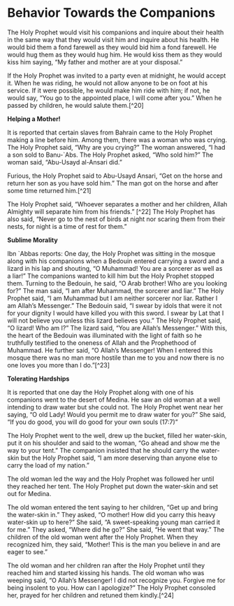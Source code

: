 Behavior Towards the Companions
===============================

The Holy Prophet would visit his companions and inquire about their
health in the same way that they would visit him and inquire about his
health. He would bid them a fond farewell as they would bid him a fond
farewell. He would hug them as they would hug him. He would kiss them as
they would kiss him saying, “My father and mother are at your
disposal.”

If the Holy Prophet was invited to a party even at midnight, he would
accept it. When he was riding, he would not allow anyone to be on foot
at his service. If it were possible, he would make him ride with him; if
not, he would say, “You go to the appointed place, I will come after
you.” When he passed by children, he would salute them.[^20]

**Helping a Mother!**

It is reported that certain slaves from Bahrain came to the Holy
Prophet making a line before him. Among them, there was a woman who was
crying. The Holy Prophet said, “Why are you crying?” The woman answered,
“I had a son sold to Banu-\`Abs. The Holy Prophet asked, “Who sold him?”
The woman said, “Abu-Usayd al-Ansari did.”

Furious, the Holy Prophet said to Abu-Usayd Ansari, “Get on the horse
and return her son as you have sold him.” The man got on the horse and
after some time returned him.[^21]

The Holy Prophet said, “Whoever separates a mother and her children,
Allah Almighty will separate him from his friends.” [^22] The Holy
Prophet has also said, “Never go to the nest of birds at night nor
scaring them from their nests, for night is a time of rest for them.”

**Sublime Morality**

Ibn \`Abbas reports: One day, the Holy Prophet was sitting in the
mosque along with his companions when a Bedouin entered carrying a sword
and a lizard in his lap and shouting, “O Muhammad! You are a sorcerer as
well as a liar!” The companions wanted to kill him but the Holy Prophet
stopped them. Turning to the Bedouin, he said, “O Arab brother! Who are
you looking for?” The man said, “I am after Muhammad, the sorcerer and
liar.” The Holy Prophet said, “I am Muhammad but I am neither sorcerer
nor liar. Rather I am Allah’s Messenger.” The Bedouin said, “I swear by
idols that were it not for your dignity I would have killed you with
this sword. I swear by Lat that I will not believe you unless this
lizard believes you.” The Holy Prophet said, “O lizard! Who am I?” The
lizard said, “You are Allah’s Messenger.” With this, the heart of the
Bedouin was illuminated with the light of faith so he truthfully
testified to the oneness of Allah and the Prophethood of Muhammad. He
further said, “O Allah’s Messenger! When I entered this mosque there was
no man more hostile than me to you and now there is no one loves you
more than I do.”[^23]

**Tolerating Hardships**

It is reported that one day the Holy Prophet along with one of his
companions went to the desert of Medina. He saw an old woman at a well
intending to draw water but she could not. The Holy Prophet went near
her saying, “O old Lady! Would you permit me to draw water for you?” She
said, “If you do good, you will do good for your own souls (17:7)”

The Holy Prophet went to the well, drew up the bucket, filled her
water-skin, put it on his shoulder and said to the woman, “Go ahead and
show me the way to your tent.” The companion insisted that he should
carry the water-skin but the Holy Prophet said, “I am more deserving
than anyone else to carry the load of my nation.”

The old woman led the way and the Holy Prophet was followed her until
they reached her tent. The Holy Prophet put down the water-skin and set
out for Medina.

The old woman entered the tent saying to her children, “Get up and
bring the water-skin in.” They asked, “O mother! How did you carry this
heavy water-skin up to here?” She said, “A sweet-speaking young man
carried it for me.” They asked, “Where did he go?” She said, “He went
that way.” The children of the old woman went after the Holy Prophet.
When they recognized him, they said, “Mother! This is the man you
believe in and are eager to see.”

The old woman and her children ran after the Holy Prophet until they
reached him and started kissing his hands. The old woman who was weeping
said, “O Allah’s Messenger! I did not recognize you. Forgive me for
being insolent to you. How can I apologize?” The Holy Prophet consoled
her, prayed for her children and retuned them kindly.[^24]


